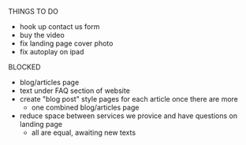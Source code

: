 THINGS TO DO
- hook up contact us form
- buy the video
 - fix landing page cover photo
- fix autoplay on ipad

BLOCKED
- blog/articles page
- text under FAQ section of website
- create "blog post" style pages for each article once there are more
  - one combined blog/articles page
- reduce space between services we provice and have questions on landing page
  - all are equal, awaiting new texts
